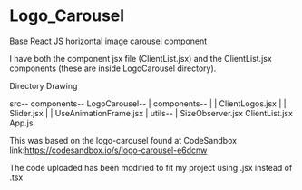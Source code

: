 # Logo_Carousel
Base React JS horizontal image carousel component

I have both the component jsx file (ClientList.jsx) and the ClientList.jsx components (these are inside LogoCarousel directory).

Directory Drawing

src--
   components--
      LogoCarousel--
      |   components--
      |   |   ClientLogos.jsx
      |   |   Slider.jsx
      |   |   UseAnimationFrame.jsx
      |   utils--
      |       SizeObserver.jsx
      ClientList.jsx
   App.js
   
   
   This was based on the logo-carousel found at CodeSandbox link:https://codesandbox.io/s/logo-carousel-e6dcnw
   
   The code uploaded has been modified to fit my project using .jsx instead of .tsx
